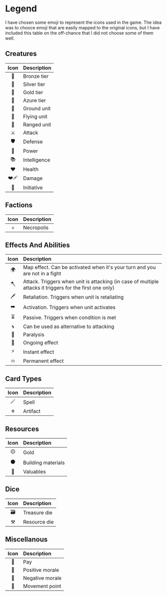 # Legend

I have chosen some emoji to represent the icons used in the game. The idea was to chooce emoji that are easily mapped to the original icons, but I have included this table on the off-chance that I did not choose some of them well.

## Creatures

| Icon | Description |
| :---: | :--- |
| 🥉 | Bronze tier |
| 🥈 | Silver tier |
| 🥇 | Gold tier |
| 🔷 | Azure tier |
| 🦶 | Ground unit |
| 🪽 | Flying unit |
| 🏹 | Ranged unit |
| ⚔️ | Attack |
| 🛡️ | Defense |
| 📖 | Power |
| 📚 | Intelligence |
| ❤️ | Health |
| ❤️‍🩹 | Damage |
| 🤺 | Initiative |

## Factions

| Icon | Description |
| :---: | :--- |
| 💀 | Necropolis |

## Effects And Abilities

| Icon | Description |
| :---: | :--- |
| 🌍 | Map effect. Can be activated when it's your turn and you are not in a fight |
| 🪓 | Attack. Triggers when unit is attacking (in case of multiple attacks it triggers for the first one only) |
| 🗡️ | Retaliation. Triggers when unit is retaliating |
| ➡️ | Activation. Triggers when unit activates |
| ⏳ | Passive. Triggers when condition is met |
| 🌀 | Can be used as alternative to attacking |
| 🐍 | Paralysis |
| 🔄 | Ongoing effect |
| ⚡️ | Instant effect |
| ♾️ | Permanent effect |

## Card Types

| Icon | Description |
| :---: | :--- |
| 🪄 | Spell |
| ⚜️ | Artifact |

## Resources

| Icon | Description |
| :---: | :--- |
| 🟡 | Gold |
| ⚫️ | Building materials |
| 🔴 | Valuables |

## Dice

| Icon | Description |
| :---: | :--- |
| 🗃️ | Treasure die |
| ⚒️ | Resource die |

## Miscellanous

| Icon | Description |
| :---: | :--- |
| 🫳 | Pay |
| 💛 | Positive morale |
| 🖤 | Negative morale |
| 🐎 | Movement point |
